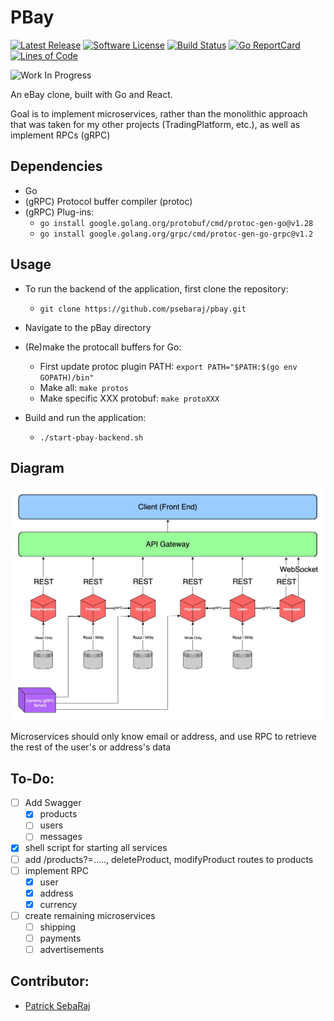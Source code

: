 # PBay 
[![Latest Release](https://img.shields.io/github/v/release/psebaraj/pbay?include_prereleases&style=for-the-badge)](https://github.com/psebaraj/pbay/releases)
[![Software License](https://img.shields.io/badge/license-MIT-brightgreen.svg?style=for-the-badge)](/LICENSE)
[![Build Status](https://img.shields.io/github/workflow/status/psebaraj/pbay/Go?style=for-the-badge)](https://github.com/PSebaRaj/pbay/actions/workflows/go.yml)
[![Go ReportCard](https://goreportcard.com/badge/github.com/psebaraj/pbay?style=for-the-badge)](https://goreportcard.com/report/psebaraj/pbay)
[![Lines of Code](https://img.shields.io/tokei/lines/github/psebaraj/pbay?style=for-the-badge)](https://github.com/psebaraj/pbay/actions)

![Work In Progress](https://img.shields.io/badge/Status-Work%20In%20Progress-orange?style=for-the-badge)

An eBay clone, built with Go and React.

Goal is to implement microservices, rather than the monolithic approach that was taken for my other projects (TradingPlatform, etc.), as well as implement RPCs (gRPC)

## Dependencies
- Go
- (gRPC) Protocol buffer compiler (protoc)
- (gRPC) Plug-ins:
	- `go install google.golang.org/protobuf/cmd/protoc-gen-go@v1.28`
	- `go install google.golang.org/grpc/cmd/protoc-gen-go-grpc@v1.2`

## Usage
- To run the backend of the application, first clone the repository:
	- `git clone https://github.com/psebaraj/pbay.git`

- Navigate to the pBay directory

- (Re)make the protocall buffers for Go:
	- First update protoc plugin PATH: `export PATH="$PATH:$(go env GOPATH)/bin"`
	- Make all: `make protos`
	- Make specific XXX protobuf: `make protoXXX`

- Build and run the application:
	- `./start-pbay-backend.sh`


## Diagram
![pBay](./PBayDiagram.jpg)

Microservices should only know email or address, and use RPC to retrieve the rest of the user's
	or address's data

## To-Do:
- [ ] Add Swagger
	- [x] products
	- [ ] users
	- [ ] messages
- [x] shell script for starting all services
- [ ] add /products?=....., deleteProduct, modifyProduct routes to products
- [ ] implement RPC
	- [x] user
	- [x] address
	- [x] currency
- [ ] create remaining microservices
	- [ ] shipping
	- [ ] payments
	- [ ] advertisements

## Contributor:
- [Patrick SebaRaj](https://github.com/PSebaRaj)
